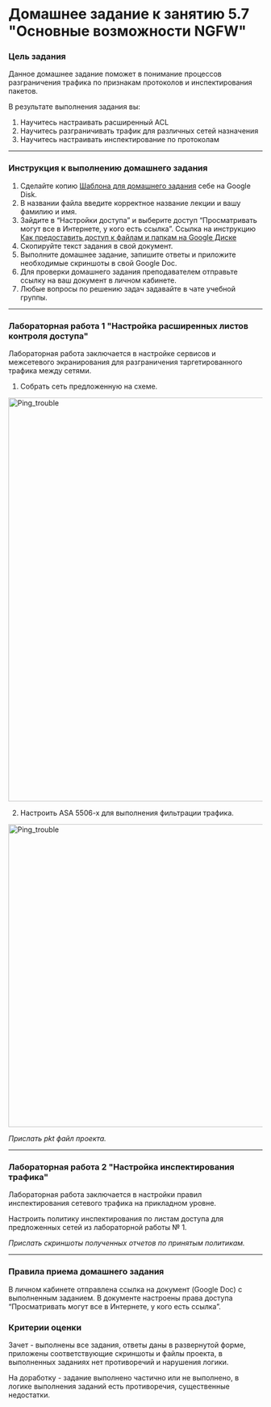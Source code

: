 # Домашнее задание к занятию 5.7 "Основные возможности NGFW"

### Цель задания

Данное домашнее задание поможет в понимание процессов разграничения трафика по признакам протоколов и инспектирования пакетов.

В результате выполнения задания вы:
1) Научитесь настраивать расширенный ACL
2) Научитесь разграничивать трафик для различных сетей назначения
3) Научитесь настраивать инспектирование по протоколам

------

### Инструкция к выполнению домашнего задания

1. Сделайте копию [Шаблона для домашнего задания](https://docs.google.com/document/d/1youKpKm_JrC0UzDyUslIZW2E2bIv5OVlm_TQDvH5Pvs/edit) себе на Google Disk.
2. В названии файла введите корректное название лекции и вашу фамилию и имя.
3. Зайдите в “Настройки доступа” и выберите доступ “Просматривать могут все в Интернете, у кого есть ссылка”.  Ссылка на инструкцию [Как предоставить доступ к файлам и папкам на Google Диске](https://support.google.com/docs/answer/2494822?hl=ru&co=GENIE.Platform%3DDesktop)
4. Скопируйте текст задания в свой документ.
5. Выполните домашнее задание, запишите ответы и приложите необходимые скриншоты в свой Google Doc.
6. Для проверки домашнего задания преподавателем отправьте ссылку на ваш документ в личном кабинете.
7. Любые вопросы по решению задач задавайте в чате учебной группы.

---

### Лабораторная работа 1 "Настройка расширенных листов контроля доступа"

Лабораторная работа заключается в настройке сервисов и межсетевого экранирования для разграничения таргетированного трафика между сетями. 

1. Собрать сеть предложенную на схеме.
<img width="800" alt="Ping_trouble" src="https://user-images.githubusercontent.com/85602495/168012223-cf10088b-3e83-4c9a-b92d-21e704f84463.png">


2. Настроить ASA 5506-x для выполнения фильтрации трафика. 

<img width="600" alt="Ping_trouble" src="https://user-images.githubusercontent.com/85602495/168075163-0531bef8-6ba7-46ec-86f8-487e29f107ea.jpg">

*Прислать pkt файл проекта.*

---

### Лабораторная работа 2 "Настройка инспектирования трафика"

Лабораторная работа заключается в настройки правил инспектирования сетевого трафика на прикладном уровне. 

Настроить политику инспектирования по листам доступа для предложенных сетей из лабораторной работы № 1. 

*Прислать скриншоты полученных отчетов по принятым политикам.*

---

### Правила приема домашнего задания

В личном кабинете отправлена ссылка на документ (Google Doc) с выполненным заданием. В документе настроены права доступа “Просматривать могут все в Интернете, у кого есть ссылка”.

### Критерии оценки

Зачет - выполнены все задания, ответы даны в развернутой форме, приложены соответствующие скриншоты и файлы проекта, в выполненных заданиях нет противоречий и нарушения логики.

На доработку - задание выполнено частично или не выполнено, в логике выполнения заданий есть противоречия, существенные недостатки.
